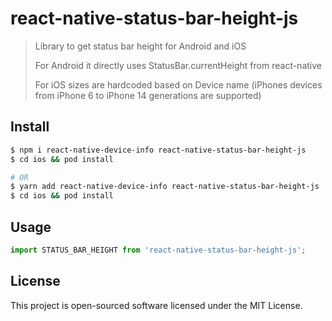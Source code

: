 # react-native-status-bar-height-js

> Library to get status bar height for Android and iOS
>
> For Android it directly uses StatusBar.currentHeight from react-native
>
> For iOS sizes are hardcoded based on Device name (iPhones devices from iPhone 6 to iPhone 14 generations are supported)

## Install

```bash
$ npm i react-native-device-info react-native-status-bar-height-js
$ cd ios && pod install

# OR
$ yarn add react-native-device-info react-native-status-bar-height-js
$ cd ios && pod install
```

## Usage

```js
import STATUS_BAR_HEIGHT from 'react-native-status-bar-height-js';
```

## License

This project is open-sourced software licensed under the MIT License.
